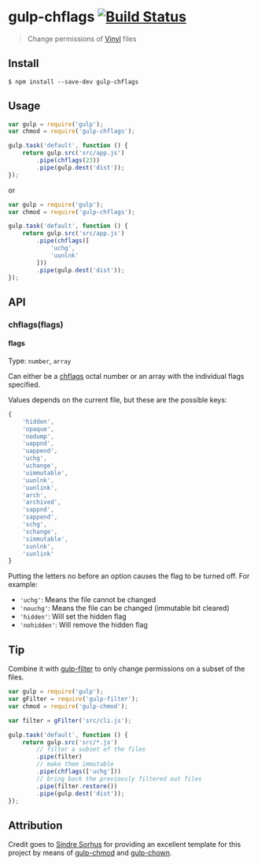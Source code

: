 # gulp-chflags [![Build Status](https://travis-ci.org/affirmix/gulp-chflags.svg?branch=master)](https://travis-ci.org/affirmix/gulp-chflags)

> Change permissions of [Vinyl](https://github.com/wearefractal/vinyl) files

## Install

```
$ npm install --save-dev gulp-chflags
```

## Usage

```js
var gulp = require('gulp');
var chmod = require('gulp-chflags');

gulp.task('default', function () {
	return gulp.src('src/app.js')
		.pipe(chflags(23))
		.pipe(gulp.dest('dist'));
});
```

or

```js
var gulp = require('gulp');
var chmod = require('gulp-chflags');

gulp.task('default', function () {
	return gulp.src('src/app.js')
		.pipe(chflags([
			'uchg',
			'uunlnk'
		]))
		.pipe(gulp.dest('dist'));
});
```

## API

### chflags(flags)

#### flags

Type: `number`, `array`

Can either be a [chflags](http://ss64.com/osx/chflags.html) octal number or an array with the individual flags specified.

Values depends on the current file, but these are the possible keys:

```js
{
	'hidden',
	'opaque',
	'nodump',
	'uappnd',
	'uappend',
	'uchg',
	'uchange',
	'uimmutable',
	'uunlnk',
	'uunlink',
	'arch',
	'archived',
	'sappnd',
	'sappend',
	'schg',
	'schange',
	'simmutable',
	'sunlnk',
	'sunlink'
}
```

Putting the letters no before an option causes the flag to be turned off. For example:

* `'uchg'`: Means the file cannot be changed
* `'nouchg'`: Means the file can be changed (immutable bit cleared)
* `'hidden'`: Will set the hidden flag
* `'nohidden'`: Will remove the hidden flag

## Tip

Combine it with [gulp-filter](https://github.com/sindresorhus/gulp-filter) to only change permissions on a subset of the files.

```js
var gulp = require('gulp');
var gFilter = require('gulp-filter');
var chmod = require('gulp-chmod');

var filter = gFilter('src/cli.js');

gulp.task('default', function () {
	return gulp.src('src/*.js')
		// filter a subset of the files
		.pipe(filter)
		// make them immutable
		.pipe(chflags(['uchg']))
		// bring back the previously filtered out files
		.pipe(filter.restore())
		.pipe(gulp.dest('dist'));
});
```

## Attribution

Credit goes to [Sindre Sorhus](https://github.com/sindresorhus) for providing an excellent template for this project by means of [gulp-chmod](https://github.com/sindresorhus/gulp-chmod) and [gulp-chown](https://github.com/sindresorhus/gulp-chown).
